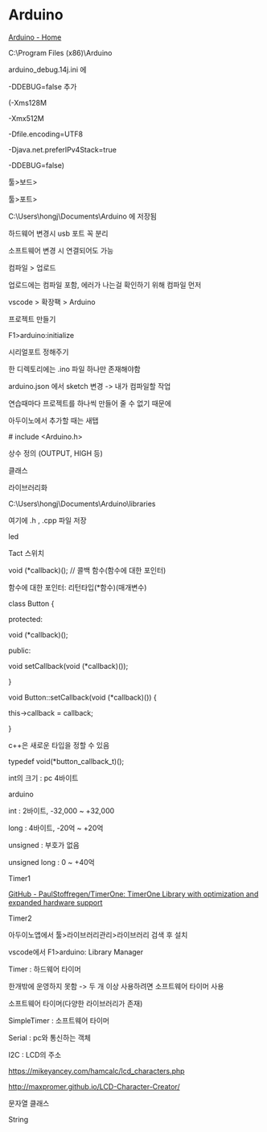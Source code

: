 # Arduino



[Arduino - Home](https://www.arduino.cc/)



C:\Program Files (x86)\Arduino

arduino_debug.14j.ini 에

-DDEBUG=false 추가

(-Xms128M

-Xmx512M

-Dfile.encoding=UTF8

-Djava.net.preferIPv4Stack=true

-DDEBUG=false)



툴>보드>

툴>포트>



C:\Users\hongj\Documents\Arduino 에 저장됨

하드웨어 변경시 usb 포트 꼭 분리

소프트웨어 변경 시 연결되어도 가능

컴파일 > 업로드

업로드에는 컴파일 포함, 에러가 나는걸 확인하기 위해 컴파일 먼저



vscode > 확장팩 > Arduino

프로젝트 만들기

F1>arduino:initialize

시리얼포트 정해주기



한 디렉토리에는 .ino 파일 하나만 존재해야함



arduino.json 에서 sketch 변경 -> 내가 컴파일할 작업

연습때마다 프로젝트를 하나씩 만들어 줄 수 없기 때문에



아두이노에서 추가할 때는 새탭



\# include <Arduino.h>

상수 정의 (OUTPUT, HIGH 등)





클래스



라이브러리화

C:\\Users\\hongj\\Documents\\Arduino\\libraries

여기에 .h , .cpp 파일 저장



led



Tact 스위치



void (*callback)();  // 콜백 함수(함수에 대한 포인터)

함수에 대한 포인터: 리턴타입(*함수)(매개변수)

class Button {

protected:

  void (*callback)(); 

public:

  void setCallback(void (*callback)());

}

void Button::setCallback(void (*callback)()) {

  this->callback = callback;

}





c++은 새로운 타입을 정할 수 있음

typedef void(*button_callback_t)();





int의 크기 : pc 4바이트

arduino

int : 2바이트, -32,000 ~ +32,000

long : 4바이트, -20억 ~ +20억

unsigned : 부호가 없음

unsigned long : 0 ~ +40억





Timer1

[GitHub - PaulStoffregen/TimerOne: TimerOne Library with optimization and expanded hardware support](https://github.com/PaulStoffregen/TimerOne)

Timer2

아두이노앱에서 툴>라이브러리관리>라이브러리 검색 후 설치

vscode에서 F1>arduino: Library Manager



Timer : 하드웨어 타이머

한개밖에 운영하지 못함 -> 두 개 이상 사용하려면 소프트웨어 타이머 사용

소프트웨어 타이머(다양한 라이브러리가 존재)

SimpleTimer : 소프트웨어 타이머





Serial : pc와 통신하는 객체





I2C : LCD의 주소



https://mikeyancey.com/hamcalc/lcd_characters.php

http://maxpromer.github.io/LCD-Character-Creator/



문자열 클래스

String